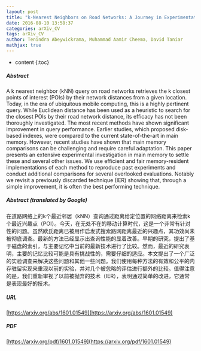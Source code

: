 ```yaml
---
layout: post
title: "k-Nearest Neighbors on Road Networks: A Journey in Experimentation and In-Memory Implementation"
date: 2016-08-10 13:58:37
categories: arXiv_CV
tags: arXiv_CV
author: Tenindra Abeywickrama, Muhammad Aamir Cheema, David Taniar
mathjax: true
---
```


* content
{:toc}

##### Abstract
A k nearest neighbor (kNN) query on road networks retrieves the k closest points of interest (POIs) by their network distances from a given location. Today, in the era of ubiquitous mobile computing, this is a highly pertinent query. While Euclidean distance has been used as a heuristic to search for the closest POIs by their road network distance, its efficacy has not been thoroughly investigated. The most recent methods have shown significant improvement in query performance. Earlier studies, which proposed disk-based indexes, were compared to the current state-of-the-art in main memory. However, recent studies have shown that main memory comparisons can be challenging and require careful adaptation. This paper presents an extensive experimental investigation in main memory to settle these and several other issues. We use efficient and fair memory-resident implementations of each method to reproduce past experiments and conduct additional comparisons for several overlooked evaluations. Notably we revisit a previously discarded technique (IER) showing that, through a simple improvement, it is often the best performing technique.

##### Abstract (translated by Google)
在道路网络上的k个最近邻居（kNN）查询通过距离给定位置的网络距离来检索k个最近兴趣点（POI）。今天，在无处不在的移动计算时代，这是一个非常有针对性的问题。虽然欧氏距离已被用作启发式搜索路网距离最近的兴趣点，其功效尚未被彻底调查。最新的方法已经显示出查询性能的显着改善。早期的研究，提出了基于磁盘的索引，与主要记忆中当前的最新技术进行了比较。然而，最近的研究表明，主要的记忆比较可能是具有挑战性的，需要仔细的适应。本文提出了一个广泛的实验调查来解决这些问题和其他一些问题。我们使用每种方法的有效和公平的内存驻留实现来重现以前的实验，并对几个被忽略的评估进行额外的比较。值得注意的是，我们重新审视了以前被抛弃的技术（IER），表明通过简单的改进，它通常是表现最好的技术。

##### URL
[https://arxiv.org/abs/1601.01549](https://arxiv.org/abs/1601.01549)

##### PDF
[https://arxiv.org/pdf/1601.01549](https://arxiv.org/pdf/1601.01549)

